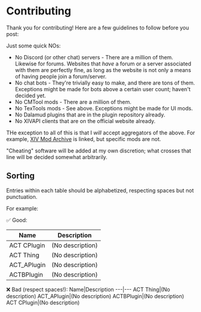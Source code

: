 # Contributing
Thank you for contributing! Here are a few guidelines to follow before you post:

Just some quick NOs:
* No Discord (or other chat) servers - There are a million of them. Likewise for forums. Websites that *have* a forum or a server associated with them are perfectly fine, as long as the website is not only a means of having people join a forum/server.
* No chat bots - They're trivially easy to make, and there are tons of them. Exceptions might be made for bots above a certain user count; haven't decided yet.
* No CMTool mods - There are a million of them.
* No TexTools mods - See above. Exceptions might be made for UI mods.
* No Dalamud plugins that are in the plugin repository already.
* No XIVAPI clients that are on the official website already.

THe exception to all of this is that I *will* accept aggregators of the above. For example, [XIV Mod Archive](https://www.xivmodarchive.com/) is linked, but specific mods are not.

"Cheating" software will be added at my own discretion; what crosses that line will be decided somewhat arbitrarily.

## Sorting
Entries within each table should be alphabetized, respecting spaces but not punctuation.

For example:

✅ Good:

Name|Description
---|---
ACT CPlugin|(No description)
ACT Thing|(No description)
ACT_APlugin|(No description)
ACTBPlugin|(No description)

❌ Bad (respect spaces!):
Name|Description
---|---
ACT Thing|(No description)
ACT_APlugin|(No description)
ACTBPlugin|(No description)
ACT CPlugin|(No description)
